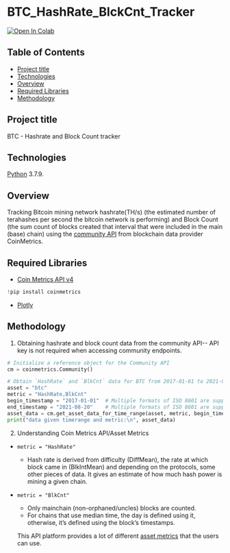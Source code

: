 # BTC_HashRate_BlckCnt_Tracker
[![Open In Colab](https://colab.research.google.com/assets/colab-badge.svg)](https://colab.research.google.com/drive/1_MLIv2zu_YBIiEDxpDh29fKvs-TI8jXB?usp=sharing)


## Table of Contents
* [Project title](#project-title)
* [Technologies](#technologies)
* [Overview](#overview)
* [Required Libraries](#required-library)
* [Methodology](#methodology)







## Project title
BTC - Hashrate and Block Count tracker

## Technologies
[Python](https://www.python.org/downloads/ "Download Python") 3.7.9.

## Overview 
Tracking Bitcoin mining network hashrate(TH/s) (the estimated number of terahashes per second the bitcoin network is performing) and Block Count (the sum count of blocks created that interval that were included in the main (base) chain) using the [community API](https://docs.coinmetrics.io/api/v4) from blockchain data provider CoinMetrics.

## Required Libraries

* [Coin Metrics API v4](https://docs.coinmetrics.io/api/v4)
```python
!pip install coinmetrics
```
* [Plotly](https://plotly.com/python/)

## Methodology

1. Obtaining hashrate and block count data from the community API-- API key is not required when accessing community endpoints.
```python
# Initialize a reference object for the Community API
cm = coinmetrics.Community()

# Obtain `HashRate` and `BlkCnt` data for BTC from 2017-01-01 to 2021-08-18.
asset = "btc"
metric = "HashRate,BlkCnt"
begin_timestamp = "2017-01-01"  # Multiple formats of ISO 8601 are supported
end_timestamp = "2021-08-20"    # Multiple formats of ISO 8601 are supported
asset_data = cm.get_asset_data_for_time_range(asset, metric, begin_timestamp, end_timestamp)
print("data given timerange and metric:\n", asset_data)

```
2. Understanding Coin Metrics API/Asset Metrics

* ``` metric = "HashRate" ```
  * Hash rate is derived from difficulty (DiffMean), the rate at which block came in (BlkIntMean) and depending on the protocols, some other pieces of data. It gives an estimate of how much hash power is mining a given chain.

* ```metric = "BlkCnt" ```
  * Only mainchain (non-orphaned/uncles) blocks are counted.
  * For chains that use median time, the day is defined using it, otherwise, it’s defined using the block’s timestamps.

  This API platform provides a lot of different [asset metrics](https://docs.coinmetrics.io/info/metrics) that the users can use. 


  
